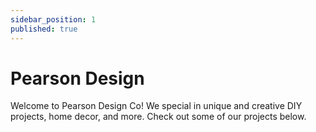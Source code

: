```yaml
---
sidebar_position: 1
published: true
---
```

# Pearson Design

Welcome to Pearson Design Co!  We special in unique and creative DIY projects, home decor, and more.  Check out some of our projects below.